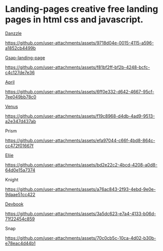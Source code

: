 # Landing-pages creative free landing pages in html css and javascript.

[Danzzle](https://demos.onepagelove.com/html/dazzle/)


https://github.com/user-attachments/assets/9718d04e-0015-4115-a596-a1852cb4499b


[Gsap-landing-page](https://github.com/MatheusAlvesPereira/Gsap-landing-page)


https://github.com/user-attachments/assets/f81bf2ff-bf2b-4248-bcfc-c4c127de7e36

[April](https://preview.cruip.com/april/)


https://github.com/user-attachments/assets/6ff0e332-d642-4667-95cf-7ee049bb78c0

[Venus](https://preview.cruip.com/venus/)


https://github.com/user-attachments/assets/f19c8968-d4db-4ad9-9513-a2e347d437ab

Prism


https://github.com/user-attachments/assets/efa97044-c66f-4bd8-864c-cc472f01667f


[Eliie](https://cruip.com/demos/ellie/)


https://github.com/user-attachments/assets/bd2e22c2-4bcd-4208-a0d8-64d0e15a7374


Knight 



https://github.com/user-attachments/assets/a76ac843-2f93-4ebd-9e0e-9daae51cc422


[Devbook](https://themes.3rdwavemedia.com/demo/bs5/devbook/)


https://github.com/user-attachments/assets/3a5dc623-e7a4-4133-b06d-71f22454c859

Snap


https://github.com/user-attachments/assets/70c0cb5c-10ca-4d02-b30b-e78eac4d44b1



